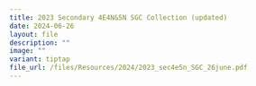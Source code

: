 ```yaml
---
title: 2023 Secondary 4E4N&5N SGC Collection (updated)
date: 2024-06-26
layout: file
description: ""
image: ""
variant: tiptap
file_url: /files/Resources/2024/2023_sec4e5n_SGC_26june.pdf
---
```

